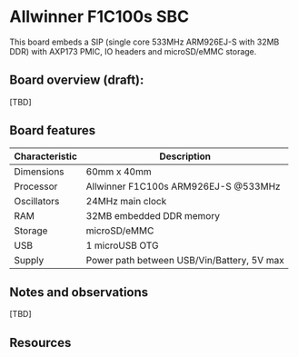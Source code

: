 # Allwinner F1C100s SBC

This board embeds a SIP (single core 533MHz ARM926EJ-S with 32MB DDR) with AXP173 PMIC, IO headers and microSD/eMMC storage.

## Board overview (draft):

[TBD]

## Board features

| Characteristic | Description |
| --- | --- |
| Dimensions | 60mm x 40mm |
| Processor | Allwinner F1C100s ARM926EJ-S @533MHz |
| Oscillators | 24MHz main clock |
| RAM | 32MB embedded DDR memory |
| Storage | microSD/eMMC |
| USB | 1 microUSB OTG |
| Supply | Power path between USB/Vin/Battery, 5V max |

## Notes and observations
[TBD]

## Resources

